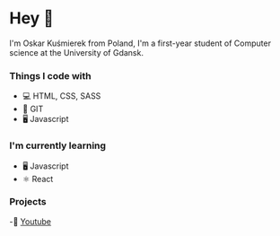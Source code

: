 # Hey 👋

I'm Oskar Kuśmierek from Poland, I'm a first-year student of Computer science at the University of Gdansk.

### Things I code with

- 💻 HTML, CSS, SASS
- 🌳 GIT
- 🖥 Javascript

### I'm currently learning

- 🖥 Javascript
- ⚛ React

### Projects
-🎥 [Youtube](https://github.com/Kusmierek/Youtube)
